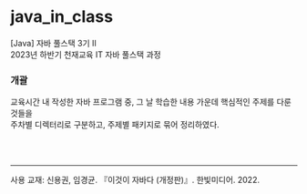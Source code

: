 # java_in_class
<p>[Java] 자바 풀스택 3기 Ⅱ <br>
  2023년 하반기 천재교육 IT 자바 풀스택 과정
</p>
<p>
  <h3>개괄</h3>
  교육시간 내 작성한 자바 프로그램 중, 그 날 학습한 내용 가운데 핵심적인 주제를 다룬 것들을<br>
  주차별 디렉터리로 구분하고, 주제별 패키지로 묶어 정리하였다.
</p>
<br>
<br>
<hr size="1">
<p>
  사용 교재: 신용권, 임경균. 『이것이 자바다 (개정판)』. 한빛미디어. 2022. 
</p>
